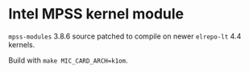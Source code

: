 Intel MPSS kernel module
========================

`mpss-modules` 3.8.6 source patched to compile on newer `elrepo-lt` 4.4 kernels.

Build with `make MIC_CARD_ARCH=k1om`.

